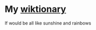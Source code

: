 # My [wiktionary](Ponyhof)
If would be all like sunshine and rainbows


[wiktionary]: //de.wiktionary.org/wiki/das_Leben_ist_kein_Ponyhof#%C3%9Cbersetzungen 
